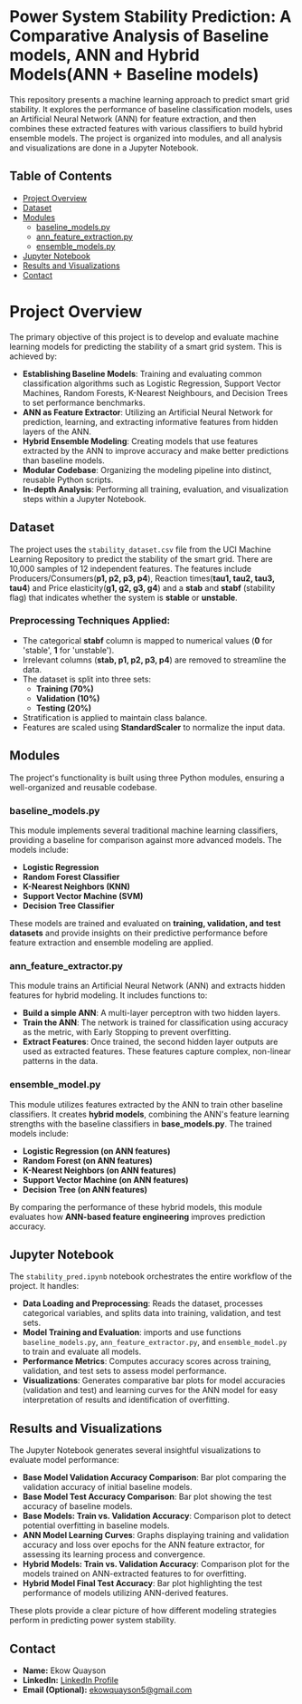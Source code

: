 # Power System Stability Prediction: A Comparative Analysis of Baseline models, ANN and Hybrid Models(ANN + Baseline models)
This repository presents a machine learning approach to predict smart grid stability. It explores the performance of baseline classification models, uses an Artificial Neural Network (ANN) for feature extraction, and then combines these extracted features with various classifiers to build hybrid ensemble models. The project is organized into modules, and all analysis and visualizations are done in a Jupyter Notebook.


## Table of Contents
- [Project Overview](#project-overview)
- [Dataset](#dataset)
- [Modules](#modules)
  - [baseline_models.py](#baseline_modelspy)
  - [ann_feature_extraction.py](#ann_feature_extractionpy)
  - [ensemble_models.py](#ensemble_modelspy)
- [Jupyter Notebook](#jupyter-notebook)
- [Results and Visualizations](#results-and-visualizations)
- [Contact](#contact)

# Project Overview

The primary objective of this project is to develop and evaluate machine learning models for predicting the stability of a smart grid system. This is achieved by:

- **Establishing Baseline Models**: Training and evaluating common classification algorithms such as Logistic Regression, Support Vector Machines, Random Forests, K-Nearest Neighbours, and Decision Trees to set performance benchmarks.
- **ANN as Feature Extractor**: Utilizing an Artificial Neural Network for prediction, learning, and extracting informative features from hidden layers of the ANN.
- **Hybrid Ensemble Modeling**: Creating models that use features extracted by the ANN to improve accuracy and make better predictions than baseline models.
- **Modular Codebase**: Organizing the modeling pipeline into distinct, reusable Python scripts.
- **In-depth Analysis**: Performing all training, evaluation, and visualization steps within a Jupyter Notebook.

## Dataset

The project uses the `stability_dataset.csv` file from the UCI Machine Learning Repository to predict the stability of the smart grid. There are 10,000 samples of 12 independent features. The features include Producers/Consumers(**p1, p2, p3, p4**), Reaction times(**tau1, tau2, tau3, tau4**) and Price elasticity(**g1, g2, g3, g4**) and a **stab** and **stabf** (stability flag) that indicates whether the system is **stable** or **unstable**.

### Preprocessing Techniques Applied:
- The categorical **stabf** column is mapped to numerical values (**0** for 'stable', **1** for 'unstable').
- Irrelevant columns (**stab, p1, p2, p3, p4**) are removed to streamline the data.
- The dataset is split into three sets:
  - **Training (70%)**
  - **Validation (10%)**
  - **Testing (20%)**  
- Stratification is applied to maintain class balance.
- Features are scaled using **StandardScaler** to normalize the input data.

## Modules

The project's functionality is built using three Python modules, ensuring a well-organized and reusable codebase.

### baseline_models.py
This module implements several traditional machine learning classifiers, providing a baseline for comparison against more advanced models. The models include:

- **Logistic Regression**
- **Random Forest Classifier**
- **K-Nearest Neighbors (KNN)**
- **Support Vector Machine (SVM)**
- **Decision Tree Classifier**

These models are trained and evaluated on **training, validation, and test datasets** and provide insights on their predictive performance before feature extraction and ensemble modeling are applied.

### ann_feature_extractor.py
This module trains an  Artificial Neural Network (ANN) and extracts hidden features for hybrid modeling. It includes functions to:

- **Build a simple ANN**: A multi-layer perceptron with two hidden layers.
- **Train the ANN**: The network is trained for classification using accuracy as the metric, with Early Stopping to prevent overfitting.
- **Extract Features**: Once trained, the second hidden layer outputs are used as extracted features. These features capture complex, non-linear patterns in the data.

### ensemble_model.py
This module utilizes features extracted by the ANN to train other baseline classifiers. It creates **hybrid models**, combining the ANN's feature learning strengths with the baseline classifiers in **base_models.py**. The trained models include:

- **Logistic Regression (on ANN features)**
- **Random Forest (on ANN features)**
- **K-Nearest Neighbors (on ANN features)**
- **Support Vector Machine (on ANN features)**
- **Decision Tree (on ANN features)**

By comparing the performance of these hybrid models, this module evaluates how **ANN-based feature engineering** improves prediction accuracy.

## Jupyter Notebook

The `stability_pred.ipynb` notebook orchestrates the entire workflow of the project. It handles:

- **Data Loading and Preprocessing**: Reads the dataset, processes categorical variables, and splits data into training, validation, and test sets.
- **Model Training and Evaluation**: imports and use functions `baseline_models.py`, `ann_feature_extractor.py`, and `ensemble_model.py` to train and evaluate all models.
- **Performance Metrics**: Computes accuracy scores across training, validation, and test sets to assess model performance.
- **Visualizations**: Generates comparative bar plots for model accuracies (validation and test) and learning curves for the ANN model for easy interpretation of results and identification of overfitting.

## Results and Visualizations

The Jupyter Notebook generates several insightful visualizations to evaluate model performance:

- **Base Model Validation Accuracy Comparison**: Bar plot comparing the validation accuracy of initial baseline models.
- **Base Model Test Accuracy Comparison**: Bar plot showing the test accuracy of baseline models.
- **Base Models: Train vs. Validation Accuracy**: Comparison plot to detect potential overfitting in baseline models.
- **ANN Model Learning Curves**: Graphs displaying training and validation accuracy and loss over epochs for the ANN feature extractor, for assessing its learning process and convergence.
- **Hybrid Models: Train vs. Validation Accuracy**: Comparison plot for the models trained on ANN-extracted features to for overfitting.
- **Hybrid Model Final Test Accuracy**: Bar plot highlighting the test performance of models utilizing ANN-derived features.

These plots provide a clear picture of how different modeling strategies perform in predicting power system stability.

## Contact

- **Name:** Ekow Quayson
- **LinkedIn:** [LinkedIn Profile ](https://www.linkedin.com/in/ekow-quayson/)
- **Email (Optional):** ekowquayson5@gmail.com

